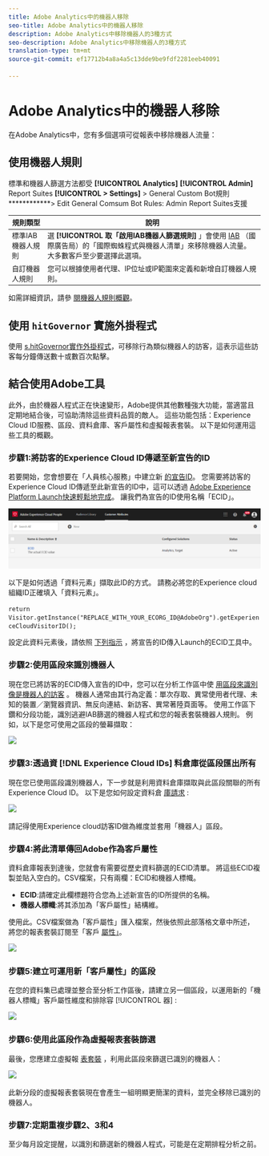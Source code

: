 ```yaml
---
title: Adobe Analytics中的機器人移除
seo-title: Adobe Analytics中的機器人移除
description: Adobe Analytics中移除機器人的3種方式
seo-description: Adobe Analytics中移除機器人的3種方式
translation-type: tm+mt
source-git-commit: ef17712b4a8a4a5c13dde9be9fdf2281eeb40091

---
```



# Adobe Analytics中的機器人移除

在Adobe Analytics中，您有多個選項可從報表中移除機器人流量：

## 使用機器人規則

標準和機器人篩選方法都受 **[!UICONTROL Analytics]** **[!UICONTROL Admin]** Report Suites **[!UICONTROL &gt; Settings]** &gt; General Custom Bot規則 ************&gt; Edit General Comsum Bot Rules: Admin Report Suites支援

| 規則類型 | 說明 |
|--- |--- |
| 標準IAB機器人規則 | 選 **[!UICONTROL 取「啟用IAB機器人篩選規則]** 」會使用 [IAB](https://www.iab.com/) （國際廣告局）的「國際蜘蛛程式與機器人清單」來移除機器人流量。 大多數客戶至少要選擇此選項。 |
| 自訂機器人規則 | 您可以根據使用者代理、IP位址或IP範圍來定義和新增自訂機器人規則。 |

如需詳細資訊，請參 [閱機器人規則概觀](/help/admin/admin/bot-removal/bot-rules.md)。

## 使用 `hitGovernor` 實施外掛程式

使用 [s.hitGovernor實作外掛程式](https://docs.adobe.com/content/help/en/analytics/implementation/javascript-implementation/plugins/hitgovernor.html)，可移除行為類似機器人的訪客，這表示這些訪客每分鐘傳送數十或數百次點擊。

## 結合使用Adobe工具

此外，由於機器人程式正在快速變形，Adobe提供其他數種強大功能，當適當且定期地結合後，可協助清除這些資料品質的敵人。 這些功能包括：Experience Cloud ID服務、區段、資料倉庫、客戶屬性和虛擬報表套裝。 以下是如何運用這些工具的概觀。

### 步驟1:將訪客的Experience Cloud ID傳遞至新宣告的ID

若要開始，您會想要在「人員核心服務」中建立新 [的宣告ID](https://docs.adobe.com/content/help/en/core-services/interface/audiences/audience-library.html)。 您需要將訪客的Experience Cloud ID傳遞至此新宣告的ID中，這可以透過 [Adobe Experience Platform Launch快速輕鬆地完成](https://docs.adobe.com/content/help/en/launch/using/implement/solutions/idservice-save.html)。 讓我們為宣告的ID使用名稱「ECID」。

![](assets/bot-cust-attr-setup.png)

以下是如何透過「資料元素」擷取此ID的方式。 請務必將您的Experience cloud組織ID正確填入「資料元素」。

```return Visitor.getInstance("REPLACE_WITH_YOUR_ECORG_ID@AdobeOrg").getExperienceCloudVisitorID();```

設定此資料元素後，請依照 [下列指示](https://docs.adobe.com/content/help/en/launch/using/implement/solutions/idservice-save.html) ，將宣告的ID傳入Launch的ECID工具中。

### 步驟2:使用區段來識別機器人

現在您已將訪客的ECID傳入宣告的ID中，您可以在分析工作區中使 [用區段來識別像是機器人的訪客](https://docs.adobe.com/content/help/en/analytics/analyze/analysis-workspace/components/t-freeform-project-segment.html) 。 機器人通常由其行為定義：單次存取、異常使用者代理、未知的裝置／瀏覽器資訊、無反向連結、新訪客、異常著陸頁面等。 使用工作區下鑽和分段功能，識別逃避IAB篩選的機器人程式和您的報表套裝機器人規則。 例如，以下是您可使用之區段的螢幕擷取：

![](assets/bot-filter-seg1.png)

### 步驟3:透過資 [!DNL Experience Cloud IDs] 料倉庫從區段匯出所有

現在您已使用區段識別機器人，下一步就是利用資料倉庫擷取與此區段關聯的所有Experience Cloud ID。 以下是您如何設定資料倉 [庫請求](https://docs.adobe.com/content/help/en/analytics/export/data-warehouse/data-warehouse.html) :

![](assets/bot-dwh-3.png)

請記得使用Experience cloud訪客ID做為維度並套用「機器人」區段。

### 步驟4:將此清單傳回Adobe作為客戶屬性

資料倉庫報表到達後，您就會有需要從歷史資料篩選的ECID清單。 將這些ECID複製並貼入空白的。CSV檔案，只有兩欄：ECID和機器人標幟。

* **ECID**:請確定此欄標題符合您為上述新宣告的ID所提供的名稱。
* **機器人標幟**:將其添加為「客戶屬性」結構維。

使用此。CSV檔案做為「客戶屬性」匯入檔案，然後依照此部落格文章中所述，將您的報表套裝訂閱至「客戶 [屬性」](https://theblog.adobe.com/link-digital-behavior-customers)。

![](assets/bot-csv-4.png)

### 步驟5:建立可運用新「客戶屬性」的區段

在您的資料集已處理並整合至分析工作區後，請建立另一個區段，以運用新的「機器人標幟」客戶屬性維度和排除容 [!UICONTROL 器] :

![](assets/bot-filter-seg2.png)

### 步驟6:使用此區段作為虛擬報表套裝篩選

最後，您應建立虛擬報 [表套裝](/help/components/vrs/vrs-about.md) ，利用此區段來篩選已識別的機器人：

![](assets/bot-vrs.png)

此新分段的虛擬報表套裝現在會產生一組明顯更簡潔的資料，並完全移除已識別的機器人。

### 步驟7:定期重複步驟2、3和4

至少每月設定提醒，以識別和篩選新的機器人程式，可能是在定期排程分析之前。
